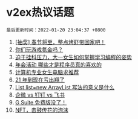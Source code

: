# v2ex热议话题

`最后更新时间：2022-01-20 23:04:37 +0800`

1. [[抽奖] 春节将至，整点烤虾带回家吧！](https://www.v2ex.com/t/829407)
1. [你们玩游戏氪金吗？](https://www.v2ex.com/t/829449)
1. [迫于挂科压力，大一女生如何掌握学习编程的姿势](https://www.v2ex.com/t/829431)
1. [年会活动 哪些才是程序员真的喜欢的](https://www.v2ex.com/t/829390)
1. [计算机专业女生电脑求推荐](https://www.v2ex.com/t/829426)
1. [21 年到现在亏出翔了](https://www.v2ex.com/t/829400)
1. [List list=new ArrayList 写法的意义是什么](https://www.v2ex.com/t/829411)
1. [企微 vs 钉钉 vs 飞书](https://www.v2ex.com/t/829398)
1. [G Suite 免费版没了！](https://www.v2ex.com/t/829376)
1. [NFT，击鼓传花的泡沫](https://www.v2ex.com/t/829500)

